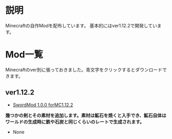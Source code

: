 # 説明
Minecraftの自作Modを配布しています。
基本的にはver1.12.2で開発しています。

# Mod一覧
Minecraftのver別に張っておきました。青文字をクリックするとダウンロードできます。
## ver1.12.2
* [SwordMod 1.0.0 forMC1.12.2](https://github.com/Sakuraga200323/-Mod-/raw/main/SwordMod-1.0.0.jar)

**幾つかの剣とその素材を追加します。素材は鉱石を焼くと入手でき、鉱石自体はワールドの生成時に鉄や石炭と同じくらいのレートで生成されます。**
- None
